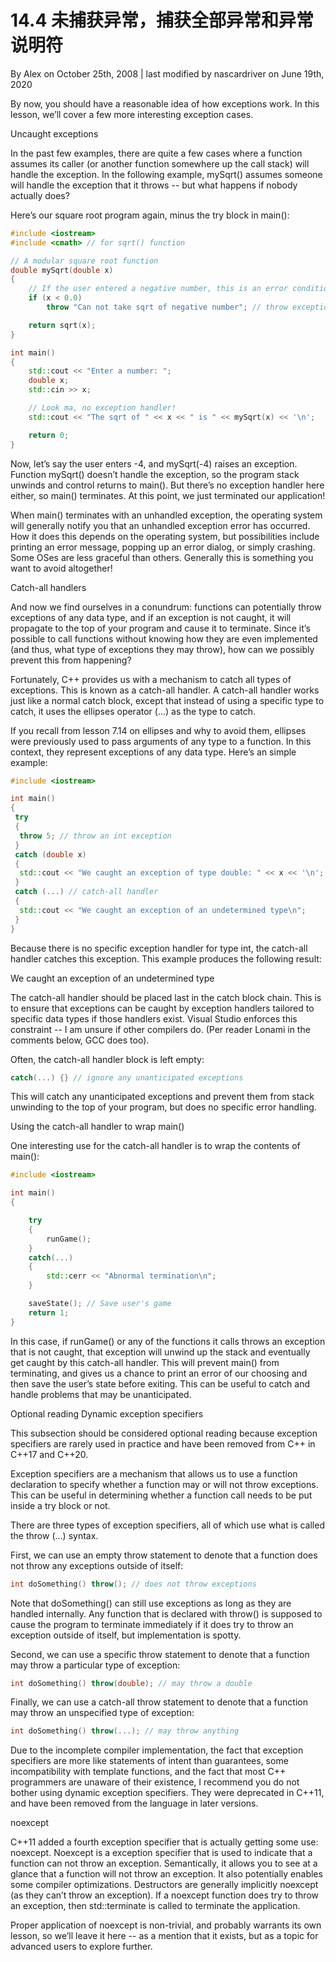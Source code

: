 # 14.4 未捕获异常，捕获全部异常和异常说明符

<!-- 14.4 — Uncaught exceptions, catch-all handlers, and exception specifiers -->
By Alex on October 25th, 2008 | last modified by nascardriver on June 19th, 2020

By now, you should have a reasonable idea of how exceptions work. In this lesson, we’ll cover a few more interesting exception cases.

Uncaught exceptions

In the past few examples, there are quite a few cases where a function assumes its caller (or another function somewhere up the call stack) will handle the exception. In the following example, mySqrt() assumes someone will handle the exception that it throws -- but what happens if nobody actually does?

Here’s our square root program again, minus the try block in main():

```cpp
#include <iostream>
#include <cmath> // for sqrt() function

// A modular square root function
double mySqrt(double x)
{
    // If the user entered a negative number, this is an error condition
    if (x < 0.0)
        throw "Can not take sqrt of negative number"; // throw exception of type const char*

    return sqrt(x);
}

int main()
{
    std::cout << "Enter a number: ";
    double x;
    std::cin >> x;

    // Look ma, no exception handler!
    std::cout << "The sqrt of " << x << " is " << mySqrt(x) << '\n';

    return 0;
}
```

Now, let’s say the user enters -4, and mySqrt(-4) raises an exception. Function mySqrt() doesn’t handle the exception, so the program stack unwinds and control returns to main(). But there’s no exception handler here either, so main() terminates. At this point, we just terminated our application!

When main() terminates with an unhandled exception, the operating system will generally notify you that an unhandled exception error has occurred. How it does this depends on the operating system, but possibilities include printing an error message, popping up an error dialog, or simply crashing. Some OSes are less graceful than others. Generally this is something you want to avoid altogether!

Catch-all handlers

And now we find ourselves in a conundrum: functions can potentially throw exceptions of any data type, and if an exception is not caught, it will propagate to the top of your program and cause it to terminate. Since it’s possible to call functions without knowing how they are even implemented (and thus, what type of exceptions they may throw), how can we possibly prevent this from happening?

Fortunately, C++ provides us with a mechanism to catch all types of exceptions. This is known as a catch-all handler. A catch-all handler works just like a normal catch block, except that instead of using a specific type to catch, it uses the ellipses operator (…) as the type to catch.

If you recall from lesson 7.14 on ellipses and why to avoid them, ellipses were previously used to pass arguments of any type to a function. In this context, they represent exceptions of any data type. Here’s an simple example:

```cpp
#include <iostream>

int main()
{
 try
 {
  throw 5; // throw an int exception
 }
 catch (double x)
 {
  std::cout << "We caught an exception of type double: " << x << '\n';
 }
 catch (...) // catch-all handler
 {
  std::cout << "We caught an exception of an undetermined type\n";
 }
}
```

Because there is no specific exception handler for type int, the catch-all handler catches this exception. This example produces the following result:

We caught an exception of an undetermined type

The catch-all handler should be placed last in the catch block chain. This is to ensure that exceptions can be caught by exception handlers tailored to specific data types if those handlers exist. Visual Studio enforces this constraint -- I am unsure if other compilers do. (Per reader Lonami in the comments below, GCC does too).

Often, the catch-all handler block is left empty:

```cpp
catch(...) {} // ignore any unanticipated exceptions
```

This will catch any unanticipated exceptions and prevent them from stack unwinding to the top of your program, but does no specific error handling.

Using the catch-all handler to wrap main()

One interesting use for the catch-all handler is to wrap the contents of main():

```cpp
#include <iostream>

int main()
{

    try
    {
        runGame();
    }
    catch(...)
    {
        std::cerr << "Abnormal termination\n";
    }

    saveState(); // Save user's game
    return 1;
}
```

In this case, if runGame() or any of the functions it calls throws an exception that is not caught, that exception will unwind up the stack and eventually get caught by this catch-all handler. This will prevent main() from terminating, and gives us a chance to print an error of our choosing and then save the user’s state before exiting. This can be useful to catch and handle problems that may be unanticipated.

Optional reading
Dynamic exception specifiers

This subsection should be considered optional reading because exception specifiers are rarely used in practice and have been removed from C++ in C++17 and C++20.

Exception specifiers are a mechanism that allows us to use a function declaration to specify whether a function may or will not throw exceptions. This can be useful in determining whether a function call needs to be put inside a try block or not.

There are three types of exception specifiers, all of which use what is called the throw (…) syntax.

First, we can use an empty throw statement to denote that a function does not throw any exceptions outside of itself:

```cpp
int doSomething() throw(); // does not throw exceptions
```

Note that doSomething() can still use exceptions as long as they are handled internally. Any function that is declared with throw() is supposed to cause the program to terminate immediately if it does try to throw an exception outside of itself, but implementation is spotty.

Second, we can use a specific throw statement to denote that a function may throw a particular type of exception:

```cpp
int doSomething() throw(double); // may throw a double
```

Finally, we can use a catch-all throw statement to denote that a function may throw an unspecified type of exception:

```cpp
int doSomething() throw(...); // may throw anything
```

Due to the incomplete compiler implementation, the fact that exception specifiers are more like statements of intent than guarantees, some incompatibility with template functions, and the fact that most C++ programmers are unaware of their existence, I recommend you do not bother using dynamic exception specifiers. They were deprecated in C++11, and have been removed from the language in later versions.

noexcept

C++11 added a fourth exception specifier that is actually getting some use: noexcept. Noexcept is a exception specifier that is used to indicate that a function can not throw an exception. Semantically, it allows you to see at a glance that a function will not throw an exception. It also potentially enables some compiler optimizations. Destructors are generally implicitly noexcept (as they can’t throw an exception). If a noexcept function does try to throw an exception, then std::terminate is called to terminate the application.

Proper application of noexcept is non-trivial, and probably warrants its own lesson, so we’ll leave it here -- as a mention that it exists, but as a topic for advanced users to explore further.
